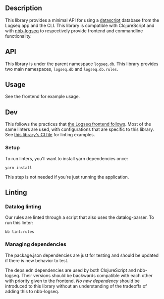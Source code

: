 ## Description

This library provides a minimal API for using a
[datascript](https://github.com/tonsky/datascript) database from the Logseq app
and the CLI. This library is compatible with ClojureScript and with
[nbb-logseq](https://github.com/logseq/nbb-logseq) to respectively provide
frontend and commandline functionality.

## API

This library is under the parent namespace `logseq.db`. This library provides
two main namespaces, `logseq.db` and `logseq.db.rules`.

## Usage

See the frontend for example usage.

## Dev

This follows the practices that [the Logseq frontend
follows](/docs/dev-practices.md). Most of the same linters are used, with
configurations that are specific to this library. See [this library's CI
file](/.github/workflows/db.yml) for linting examples.

### Setup

To run linters, you'll want to install yarn dependencies once:
```
yarn install
```

This step is not needed if you're just running the application.

## Linting

### Datalog linting

Our rules are linted through a script that also uses the datalog-parser. To run this linter:
```
bb lint:rules
```


### Managing dependencies

The package.json dependencies are just for testing and should be updated if there is
new behavior to test.

The deps.edn dependencies are used by both ClojureScript and nbb-logseq. Their
versions should be backwards compatible with each other with priority given to
the frontend. _No new dependency_ should be introduced to this library without
an understanding of the tradeoffs of adding this to nbb-logseq.
